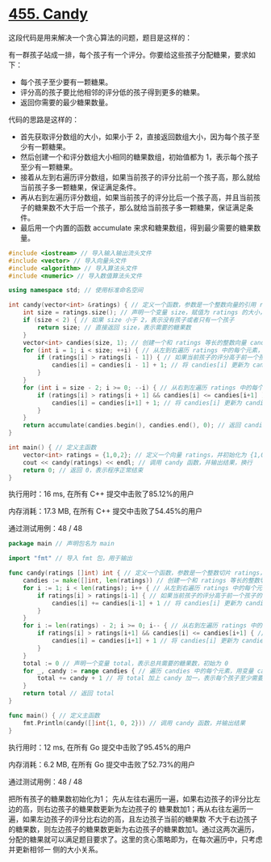 # [455. Candy](https://leetcode.com/problems/candy/)

这段代码是用来解决一个贪心算法的问题，题目是这样的：

有一群孩子站成一排，每个孩子有一个评分。你要给这些孩子分配糖果，要求如下：

- 每个孩子至少要有一颗糖果。
- 评分高的孩子要比他相邻的评分低的孩子得到更多的糖果。
- 返回你需要的最少糖果数量。

代码的思路是这样的：

- 首先获取评分数组的大小，如果小于 2，直接返回数组大小，因为每个孩子至少有一颗糖果。
- 然后创建一个和评分数组大小相同的糖果数组，初始值都为 1，表示每个孩子至少有一颗糖果。
- 接着从左到右遍历评分数组，如果当前孩子的评分比前一个孩子高，那么就给当前孩子多一颗糖果，保证满足条件。
- 再从右到左遍历评分数组，如果当前孩子的评分比后一个孩子高，并且当前孩子的糖果数不大于后一个孩子，那么就给当前孩子多一颗糖果，保证满足条件。
- 最后用一个内置的函数 accumulate 来求和糖果数组，得到最少需要的糖果数量。

```c++
#include <iostream> // 导入输入输出流头文件
#include <vector> // 导入向量头文件
#include <algorithm> // 导入算法头文件
#include <numeric> // 导入数值算法头文件

using namespace std; // 使用标准命名空间

int candy(vector<int> &ratings) { // 定义一个函数，参数是一个整数向量的引用 ratings，返回值是一个整数
    int size = ratings.size(); // 声明一个变量 size，赋值为 ratings 的大小，表示孩子的个数
    if (size < 2) { // 如果 size 小于 2，表示没有孩子或者只有一个孩子
        return size; // 直接返回 size，表示需要的糖果数
    }
    vector<int> candies(size, 1); // 创建一个和 ratings 等长的整数向量 candies，并初始化每个元素为 1，表示每个孩子分配的糖果数
    for (int i = 1; i < size; ++i) { // 从左到右遍历 ratings 中的每个元素，从第二个开始，用变量 i 表示索引
        if (ratings[i] > ratings[i - 1]) { // 如果当前孩子的评分高于前一个孩子的评分
            candies[i] = candies[i - 1] + 1; // 将 candies[i] 更新为 candies[i-1] 加一，表示比前一个孩子多分配一个糖果
        }
    }
    for (int i = size - 2; i >= 0; --i) { // 从右到左遍历 ratings 中的每个元素，从倒数第二个开始，用变量 i 表示索引
        if (ratings[i] > ratings[i + 1] && candies[i] <= candies[i+1] ) { // 如果当前孩子的评分高于后一个孩子的评分，并且当前孩子分配的糖果数不多于后一个孩子的糖果数
            candies[i] = candies[i+1] + 1; // 将 candies[i] 更新为 candies[i+1] 加一，表示比后一个孩子多分配一个糖果
        }
    }
    return accumulate(candies.begin(), candies.end(), 0); // 返回 candies 中所有元素的和，表示总共需要的糖果数
}

int main() { // 定义主函数
    vector<int> ratings = {1,0,2}; // 定义一个向量 ratings，并初始化为 {1,0,2}
    cout << candy(ratings) << endl; // 调用 candy 函数，并输出结果，换行
    return 0; // 返回 0，表示程序正常结束
}
```
执行用时：16 ms, 在所有 C++ 提交中击败了85.12%的用户

内存消耗：17.3 MB, 在所有 C++ 提交中击败了54.45%的用户

通过测试用例：48 / 48


```go
package main // 声明包名为 main

import "fmt" // 导入 fmt 包，用于输出

func candy(ratings []int) int { // 定义一个函数，参数是一个整数切片 ratings，返回值是一个整数
	candies := make([]int, len(ratings)) // 创建一个和 ratings 等长的整数切片 candies，用于存储每个孩子分配的糖果数
	for i := 1; i < len(ratings); i++ { // 从左到右遍历 ratings 中的每个元素，从第二个开始，用变量 i 表示索引
		if ratings[i] > ratings[i-1] { // 如果当前孩子的评分高于前一个孩子的评分
			candies[i] += candies[i-1] + 1 // 将 candies[i] 更新为 candies[i-1] 加一，表示比前一个孩子多分配一个糖果
		}
	}
	for i := len(ratings) - 2; i >= 0; i-- { // 从右到左遍历 ratings 中的每个元素，从倒数第二个开始，用变量 i 表示索引
		if ratings[i] > ratings[i+1] && candies[i] <= candies[i+1] { // 如果当前孩子的评分高于后一个孩子的评分，并且当前孩子分配的糖果数不多于后一个孩子的糖果数
			candies[i] = candies[i+1] + 1 // 将 candies[i] 更新为 candies[i+1] 加一，表示比后一个孩子多分配一个糖果
		}
	}
	total := 0 // 声明一个变量 total，表示总共需要的糖果数，初始为 0
	for _, candy := range candies { // 遍历 candies 中的每个元素，用变量 candy 表示值
		total += candy + 1 // 将 total 加上 candy 加一，表示每个孩子至少需要一个糖果
	}
	return total // 返回 total
}

func main() { // 定义主函数
	fmt.Println(candy([]int{1, 0, 2})) // 调用 candy 函数，并输出结果
}
```

执行用时：12 ms, 在所有 Go 提交中击败了95.45%的用户

内存消耗：6.2 MB, 在所有 Go 提交中击败了52.73%的用户

通过测试用例：48 / 48

把所有孩子的糖果数初始化为1；
先从左往右遍历一遍，如果右边孩子的评分比左边的高，则右边孩子的糖果数更新为左边孩子的
糖果数加1；再从右往左遍历一遍，如果左边孩子的评分比右边的高，且左边孩子当前的糖果数
不大于右边孩子的糖果数，则左边孩子的糖果数更新为右边孩子的糖果数加1。通过这两次遍历，
分配的糖果就可以满足题目要求了。这里的贪心策略即为，在每次遍历中，只考虑并更新相邻一
侧的大小关系。


